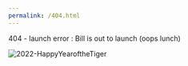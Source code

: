 ```yaml
---
permalink: /404.html
---
```


404 - launch error : Bill is out to launch (oops lunch)

![2022-HappyYearoftheTiger](https://user-images.githubusercontent.com/39887717/152627829-868c8089-f5b6-4d9a-b5b3-2bdc96efd9ca.jpg)

